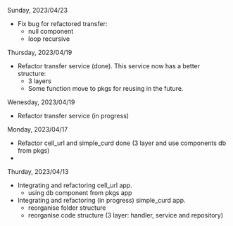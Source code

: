 Sunday, 2023/04/23
- Fix bug for refactored transfer:
  - null component
  - loop recursive

Thursday, 2023/04/19
- Refactor transfer service (done). This service now has a better structure:  
	- 3 layers
	- Some function move to pkgs for reusing in the future.

Wenesday, 2023/04/19
- Refactor transfer service (in progress)

Monday, 2023/04/17
- Refactor cell_url and simple_curd done (3 layer and use components db from pkgs)
- 
Thurday, 2023/04/13
- Integrating and refactoring cell_url app.  
	+ using db component from pkgs app   
- Integrating and refactoring (in progress) simple_curd app.  
	+ reorganise folder structure  
	+ reorganise code structure (3 layer: handler, service and repository)  

